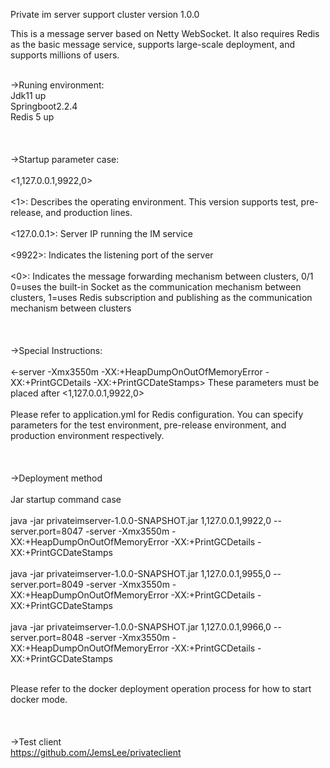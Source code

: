 Private im server  support cluster version 1.0.0<br>

This is a message server based on Netty WebSocket. It also requires Redis as the basic message service, supports large-scale deployment, and supports millions of users.<br><br>

→Runing environment:<br>
Jdk11 up<br>
Springboot2.2.4<br>
Redis 5 up<br>
<br>
<br>
<br>
→Startup parameter case:<br><br>
<1,127.0.0.1,9922,0><br><br>
<1>: Describes the operating environment. This version supports test, pre-release, and production lines.<br><br>
<127.0.0.1>: Server IP running the IM service<br><br>
<9922>: Indicates the listening port of the server<br><br>
<0>: Indicates the message forwarding mechanism between clusters, 0/1 0=uses the built-in Socket as the communication mechanism between clusters, 1=uses Redis subscription and publishing as the communication mechanism between clusters<br>
<br>
<br>
<br>
→Special Instructions:<br><br>
<-server -Xmx3550m -XX:+HeapDumpOnOutOfMemoryError -XX:+PrintGCDetails -XX:+PrintGCDateStamps>   These parameters must be placed after <1,127.0.0.1,9922,0><br><br>
Please refer to application.yml for Redis configuration. You can specify parameters for the test environment, pre-release environment, and production environment respectively.<br>
<br>
<br>
<br>
→Deployment method<br><br>
Jar startup command case<br><br>
java -jar privateimserver-1.0.0-SNAPSHOT.jar 1,127.0.0.1,9922,0 --server.port=8047 -server -Xmx3550m -XX:+HeapDumpOnOutOfMemoryError -XX:+PrintGCDetails -XX:+PrintGCDateStamps<br>
<br>
java -jar privateimserver-1.0.0-SNAPSHOT.jar 1,127.0.0.1,9955,0 --server.port=8049 -server -Xmx3550m -XX:+HeapDumpOnOutOfMemoryError -XX:+PrintGCDetails -XX:+PrintGCDateStamps<br>
<br>
java -jar privateimserver-1.0.0-SNAPSHOT.jar 1,127.0.0.1,9966,0 --server.port=8048 -server -Xmx3550m -XX:+HeapDumpOnOutOfMemoryError -XX:+PrintGCDetails -XX:+PrintGCDateStamps<br>
<br>

Please refer to the docker deployment operation process for how to start docker mode.<br>
<br>
<br>
<br>
→Test client<br>
https://github.com/JemsLee/privateclient
<br>
<br>
<br>